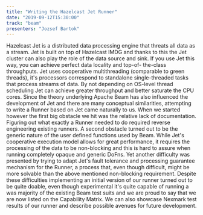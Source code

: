 ```yaml
---
title: "Writing the Hazelcast Jet Runner"
date: "2019-09-12T15:30:00"
track: "beam"
presenters: "Jozsef Bartok"
---
```


Hazelcast Jet is a distributed data processing engine that threats all data as a stream. Jet is built on top of Hazelcast IMDG and thanks to this the Jet cluster can also play the role of the data source and sink. If you use Jet this way, you can achieve perfect data locality and top-of- the-class throughputs.
 Jet uses cooperative multithreading (comparable to green threads), it's processors correspond to standalone single-threaded tasks that process streams of data. By not depending on OS-level thread scheduling Jet can achieve greater throughput and better saturate the CPU cores.  Since the theory underlying Apache Beam has also influenced the development of Jet and there are many conceptual similarities, attempting to write a Runner based on Jet came naturally to us. When we started however the first big obstacle we hit was the relative lack of documentation. Figuring out what exactly a Runner needed to do required reverse engineering existing runners.
 A second obstacle turned out to be the generic nature of the user defined functions used by Beam. While Jet's cooperative execution model allows for great performance, it requires the processing of the data to be non-blocking and this is hard to assure when running completely opaque and generic DoFns.
 Yet another difficulty was presented by trying to adapt Jet's fault tolerance and processing guarantee mechanism for the Runner, a process that, even though difficult, might be more solvable than the above mentioned non-blocking requirement.
 Despite these difficulties implementing an initial version of our runner turned out to be quite doable, even though experimental it's quite capable of running a was majority of the existing Beam test suits and we are proud to say that we are now listed on the Capability Matrix.  We can also showcase Nexmark test results of our runner and describe possible avenues for future development.